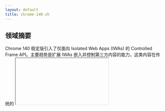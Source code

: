 ```yaml
---
layout: default
title: chrome-140-zh
---
```


## 领域摘要

Chrome 140 稳定版引入了仅面向 Isolated Web Apps (IWAs) 的 Controlled Frame API。主要趋势是扩展 IWAs 嵌入并控制第三方内容的能力，这类内容在传统的 <iframe> 嵌入中会被阻止。此更改对于需要在保持应用级隔离模型的同时集成外部内容的已安装网页应用开发者具有重要意义。它推动了平台发展，为 IWAs 提供了一个官方认可的、更丰富的嵌入场景表面，同时通过 IWA 模型实现集中控制与审查。

## 详细更新

上面的简短摘要概述了本次发布中的具体更改。下面列出 Chrome 140 中为 Isolated Web Apps 添加的单一功能。

### Controlled Frame API (available only to IWAs)（仅适用于 IWAs）

#### 新增内容
添加了一个仅面向 Isolated Web Apps 的 Controlled Frame API。它允许嵌入所有内容，包括无法在标准 <iframe> 中嵌入的第三方内容，并提供对嵌入内容表面的编程式控制。

#### 技术细节
- 该 API 作用域限定于 IWAs（面向隔离应用的安装与打包模型），不适用于常规网页。
- 规范与实现工作通过下列规范和 Chromium 问题跟踪进行记录；请参阅这些链接以获取精确的 API 形态和安全模型。
- 相关链接：
  - 规范: https://wicg.github.io/controlled-frame
  - 跟踪: https://issues.chromium.org/issues/40191772
  - 解释说明: https://github.com/WICG/isolated-web-apps/blob/main/README.md
  - ChromeStatus: https://chromestatus.com/feature/5199572022853632

#### 适用场景
- 在传统嵌入被 `frame-ancestors` 或其他限制阻止时，在 IWA 内嵌入第三方 UI 或内容。
- 构建混合已安装应用，将本地受信任的应用逻辑与远程内容结合，同时保持应用界面在开发者控制之下。
- 在 IWA 打包模型中，开发者需要对嵌入内容的运行时生命周期和集成点进行更细粒度控制的场景。

#### 参考资料
- https://github.com/WICG/isolated-web-apps/blob/main/README.md
- https://issues.chromium.org/issues/40191772
- https://chromestatus.com/feature/5199572022853632
- https://wicg.github.io/controlled-frame

已保存至: digest_markdown/webplatform/Isolated Web Apps/chrome-140-stable-en.md
